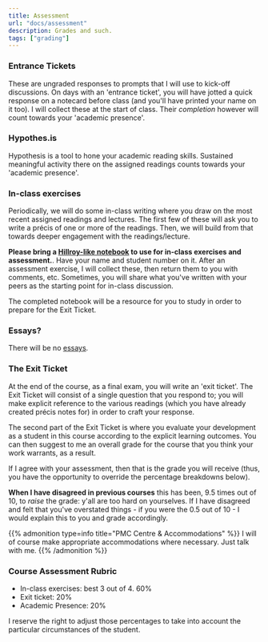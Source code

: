 ```yaml
---
title: Assessment
url: "docs/assessment"
description: Grades and such.
tags: ["grading"]
---
```


### Entrance Tickets

These are ungraded responses to prompts that I will use to kick-off discussions. On days with an 'entrance ticket', you will have jotted a quick response on a notecard before class (and you'll have printed your name on it too). I will collect these at the start of class. Their _completion_ however will count towards your 'academic presence'. 

### Hypothes.is

Hypothesis is a tool to hone your academic reading skills. Sustained meaningful activity there on the assigned readings counts towards your 'academic presence'. 

### In-class exercises

Periodically, we will do some in-class writing where you draw on the most recent assigned readings and lectures. The first few of these will ask you to write a précis of one or more of the readings. Then, we will build from that towards deeper engagement with the readings/lecture.

**Please bring a [Hillroy-like notebook](https://www.staples.ca/products/15564-en-hilroy-canada-stitched-exercise-book-10-78-x-7-38-assorted-colours-4-pack) to use for in-class exercises and assessment.**. Have your name and student number on it. After an assessment exercise, I will collect these, then return them to you with comments, etc. Sometimes, you will share what you've written with your peers as the starting point for in-class discussion.

The completed notebook will be a resource for you to study in order to prepare for the Exit Ticket.



### Essays?

There will be no [essays](on-essays). 

### The Exit Ticket

At the end of the course, as a final exam, you will write an 'exit ticket'. The Exit Ticket will consist of a single question that you respond to; you will make explicit reference to the various readings (which you have already created précis notes for) in order to craft your response.

The second part of the Exit Ticket is where you evaluate your development as a student in this course according to the explicit learning outcomes. You can then suggest to me an overall grade for the course that you think your work warrants, as a result.

If I agree with your assessment, then that is the grade you will receive (thus, you have the opportunity to override the percentage breakdowns below).

**When I have disagreed in previous courses** this has been, 9.5 times out of 10, to _raise_ the grade: y'all are too hard on yourselves. If I have disagreed and felt that you've overstated things - if you were the 0.5 out of 10 - I would explain this to you and grade accordingly.

{{% admonition type=info title="PMC Centre & Accommodations" %}}
I will of course make appropriate accommodations where necessary. Just talk with me. 
{{% /admonition %}}

### Course Assessment Rubric

+ In-class exercises: best 3 out of 4. 60%
+ Exit ticket: 20%
+ Academic Presence: 20%

I reserve the right to adjust those percentages to take into account the particular circumstances of the student.






